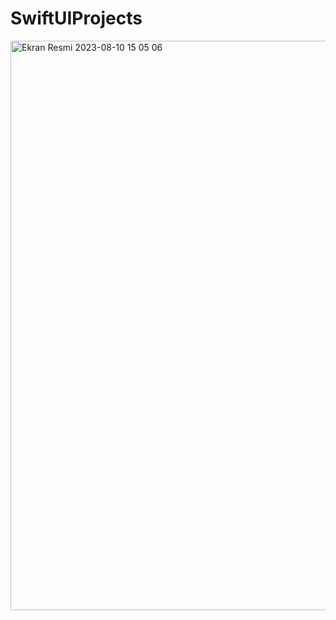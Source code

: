 # SwiftUIProjects
<img width="911" alt="Ekran Resmi 2023-08-10 15 05 06" src="https://github.com/zehraCoskun/SwiftUIProjects/assets/110024096/113755dc-ab17-46fa-8f5b-8262f9d0ed30">

